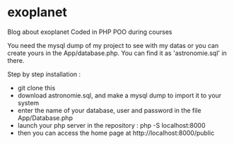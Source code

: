 # exoplanet
Blog  about exoplanet
Coded in PHP POO during courses

You need the mysql dump of my project to see with my datas or you can create yours in the App/database.php. 
You can find it as 'astronomie.sql' in there.

Step by step installation :
- git clone this
- download astronomie.sql, and make a mysql dump to import it to your system
- enter the name of your database, user and password in the file App/Database.php
- launch your php server in the repository : php -S localhost:8000
- then you can access the home page at http://localhost:8000/public


